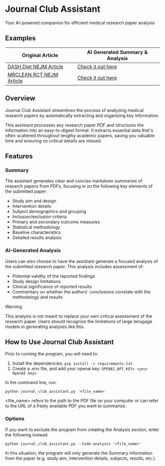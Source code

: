 
# Journal Club Assistant 
Your AI-powered companion for efficient medical research paper analysis

## Examples

| Original Article | AI Generated Summary & Analysis |
| ------ | ----- |
| [DASH Diet NEJM Article](https://www.nejm.org/doi/full/10.1056/NEJM199704173361601) | [Check it out here](examples/NEJM%20DASH_summary.md) |
| [MRCLEAN RCT NEJM Article](https://www.nejm.org/doi/full/10.1056/NEJMoa1411587) | [Check it out here](examples/NEJM%20MRCLEAN%20RCT_summary.md) |


## Overview

Journal Club Assistant streamlines the process of analyzing medical research papers by automatically extracting and organizing key information. 

This assistant processes any research paper PDF and structures the information into an easy-to-digest format. It extracts essential data that's often scattered throughout lengthy academic papers, saving you valuable time and ensuring no critical details are missed.

## Features

### Summary
The assistant generates clear and concise markdown summaries of research papers from PDFs, focusing in on the following key elements of the submitted paper: 

- Study aim and design
- Intervention details
- Subject demographics and grouping
- Inclusion/exclusion criteria
- Primary and secondary outcome measures
- Statistical methodology
- Baseline characteristics
- Detailed results analysis

### AI-Generated Analysis
Users can also choose to have the assistant generate a focused analysis of the submitted research paper. This analysis includes assessment of:

- Potential validity of the reported findings
- Study design limitations
- Clinical significance of reported results
- Commentary on whether the authors' conclusions correlate with the methodology and results

> [!WARNING]  
> This analysis is not meant to replace your own critical assessment of the research paper. Users should recognize the limitations of large lanugage models in generating analyses like this.


## How to Use Journal Club Assistant

Prior to running the program, you will need to:
1. Install the dependencies: `pip install -r requirements.txt`
2. Create a .env file, and add your openai key: `OPENAI_API_KEY= <your OpenAI key>`

In the command line, run: 

`python journal_club_assistant.py '<file_name>'`

<file_name> refers to the path to the PDF file on your computer or can refer to the URL of a freely available PDF you want to summarize.

### Options

If you want to exclude the program from creating the Analysis section, enter the following instead:

`python journal_club_assistant.py --hide-analysis '<file_name>'`

In this situation, the program will only generate the Summary information from the paper (e.g. study aim, intervention details, subjects, results, etc.).


